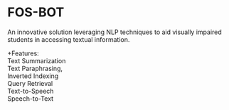 # FOS-BOT

An innovative solution leveraging NLP techniques to aid visually impaired students in accessing textual information.

+Features:  
Text Summarization  
Text Paraphrasing,  
Inverted Indexing  
Query Retrieval  
Text-to-Speech    
Speech-to-Text  
